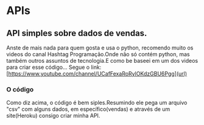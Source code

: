 # APIs
## API simples sobre dados de vendas. ##

Anste de mais nada para quem gosta e usa o python, recomendo muito os videos do canal Hashtag Programação.Onde não só contém python, mas também outros assuntos de tecnologia.E como be baseei em um dos videos para criar esse código...
Segue o link: [https://www.youtube.com/channel/UCafFexaRoRylOKdzGBU6Pgg](url)

### O código ###
Como diz acima, o código é bem siples.Resumindo ele pega um arquivo "csv" com alguns dados, em específico(vendas) e através de um site(Heroku) consigo criar minha API.
